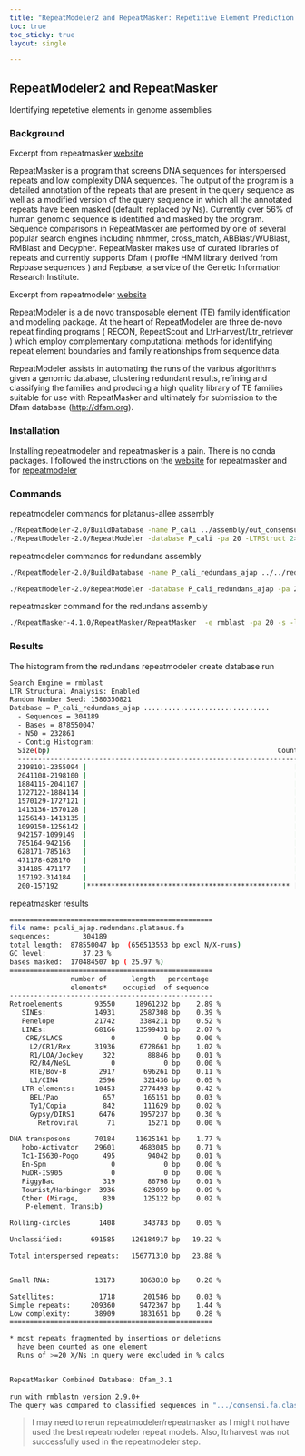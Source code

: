 ```yaml
---
title: "RepeatModeler2 and RepeatMasker: Repetitive Element Prediction and Masking"
toc: true
toc_sticky: true
layout: single

---
```


## RepeatModeler2 and RepeatMasker
Identifying repetetive elements in genome assemblies

### Background
Excerpt from repeatmasker [website](http://repeatmasker.org/)

RepeatMasker is a program that screens DNA sequences for interspersed repeats and low complexity DNA sequences. The output of the program is a detailed annotation of the repeats that are present in the query sequence as well as a modified version of the query sequence in which all the annotated repeats have been masked (default: replaced by Ns). Currently over 56% of human genomic sequence is identified and masked by the program. Sequence comparisons in RepeatMasker are performed by one of several popular search engines including nhmmer, cross_match, ABBlast/WUBlast, RMBlast and Decypher. RepeatMasker makes use of curated libraries of repeats and currently supports Dfam ( profile HMM library derived from Repbase sequences ) and Repbase, a service of the Genetic Information Research Institute.

Excerpt from repeatmodeler [website](http://repeatmasker.org/RepeatModeler/)

RepeatModeler is a de novo transposable element (TE) family identification and modeling package. At the heart of RepeatModeler are three de-novo repeat finding programs ( RECON, RepeatScout and LtrHarvest/Ltr_retriever ) which employ complementary computational methods for identifying repeat element boundaries and family relationships from sequence data.

RepeatModeler assists in automating the runs of the various algorithms given a genomic database, clustering redundant results, refining and classifying the families and producing a high quality library of TE families suitable for use with RepeatMasker and ultimately for submission to the Dfam database (http://dfam.org).

### Installation
Installing repeatmodeler and repeatmasker is a pain. There is no conda packages. I followed the instructions on the [website](http://repeatmasker.org/RMDownload.html) for repeatmasker and for [repeatmodeler](http://repeatmasker.org/RepeatModeler/)

### Commands

repeatmodeler commands for platanus-allee assembly
```bash
./RepeatModeler-2.0/BuildDatabase -name P_cali ../assembly/out_consensusScaffold.fa
./RepeatModeler-2.0/RepeatModeler -database P_cali -pa 20 -LTRStruct 2> repeatmodelerstderr.log
```

repeatmodeler commands for redundans assembly
```bash
./RepeatModeler-2.0/BuildDatabase -name P_cali_redundans_ajap ../../redundans-pcali-ajap_assembly.fa

./RepeatModeler-2.0/RepeatModeler -database P_cali_redundans_ajap -pa 20 -LTRStruct 2> redun_pcali_ajap_repeatmodelerstderr.log
```

repeatmasker command for the redundans assembly
```bash
./RepeatMasker-4.1.0/RepeatMasker/RepeatMasker  -e rmblast -pa 20 -s -lib /home/jon/Working_Files/Patanus-Allee/repeats/RM_48126.MonDec20802362019/consensi.fa.classified -dir repeatmasking -xsmall -gff -u -excln -poly /home/jon/Working_Files/pcali_ajap.redundans.platanus.fa
```

### Results

The histogram from the redundans repeatmodeler create database run
```bash
Search Engine = rmblast
LTR Structural Analysis: Enabled
Random Number Seed: 1580350821
Database = P_cali_redundans_ajap ...............................
  - Sequences = 304189
  - Bases = 878550047
  - N50 = 232861
  - Contig Histogram:
  Size(bp)                                                        Count
  -----------------------------------------------------------------------
  2198101-2355094 |                                                   [  ]
  2041108-2198100 |                                                   [  ]
  1884115-2041107 |                                                   [ 2 ]
  1727122-1884114 |                                                   [  ]
  1570129-1727121 |                                                   [ 1 ]
  1413136-1570128 |                                                   [ 2 ]
  1256143-1413135 |                                                   [ 6 ]
  1099150-1256142 |                                                   [ 9 ]
  942157-1099149  |                                                   [ 20 ]
  785164-942156   |                                                   [ 53 ]
  628171-785163   |                                                   [ 88 ]
  471178-628170   |                                                   [ 195 ]
  314185-471177   |                                                   [ 294 ]
  157192-314184   |                                                   [ 606 ]
  200-157192      |************************************************** [ 302912 ]
```


repeatmasker results
```bash
==================================================
file name: pcali_ajap.redundans.platanus.fa
sequences:        304189
total length:  878550047 bp  (656513553 bp excl N/X-runs)
GC level:         37.23 %
bases masked:  170484507 bp ( 25.97 %)
==================================================
               number of      length   percentage
               elements*    occupied  of sequence
--------------------------------------------------
Retroelements        93550     18961232 bp    2.89 %
   SINEs:            14931      2587308 bp    0.39 %
   Penelope          21742      3384211 bp    0.52 %
   LINEs:            68166     13599431 bp    2.07 %
    CRE/SLACS            0            0 bp    0.00 %
     L2/CR1/Rex      31936      6728661 bp    1.02 %
     R1/LOA/Jockey     322        88846 bp    0.01 %
     R2/R4/NeSL          0            0 bp    0.00 %
     RTE/Bov-B        2917       696261 bp    0.11 %
     L1/CIN4          2596       321436 bp    0.05 %
   LTR elements:     10453      2774493 bp    0.42 %
     BEL/Pao           657       165151 bp    0.03 %
     Ty1/Copia         842       111629 bp    0.02 %
     Gypsy/DIRS1      6476      1957237 bp    0.30 %
       Retroviral       71        15271 bp    0.00 %

DNA transposons      70184     11625161 bp    1.77 %
   hobo-Activator    29601      4683085 bp    0.71 %
   Tc1-IS630-Pogo      495        94042 bp    0.01 %
   En-Spm                0            0 bp    0.00 %
   MuDR-IS905            0            0 bp    0.00 %
   PiggyBac            319        86798 bp    0.01 %
   Tourist/Harbinger  3936       623059 bp    0.09 %
   Other (Mirage,      839       125122 bp    0.02 %
    P-element, Transib)

Rolling-circles       1408       343783 bp    0.05 %

Unclassified:       691585    126184917 bp   19.22 %

Total interspersed repeats:   156771310 bp   23.88 %


Small RNA:           13173      1863810 bp    0.28 %

Satellites:           1718       201586 bp    0.03 %
Simple repeats:     209360      9472367 bp    1.44 %
Low complexity:      38909      1831651 bp    0.28 %
==================================================

* most repeats fragmented by insertions or deletions
  have been counted as one element
  Runs of >=20 X/Ns in query were excluded in % calcs


RepeatMasker Combined Database: Dfam_3.1
                                         
run with rmblastn version 2.9.0+
The query was compared to classified sequences in ".../consensi.fa.classified"
```

> I may need to rerun repeatmodeler/repeatmasker as I might not have used the best repeatmodeler repeat models. Also, ltrharvest was not successfully used in the repeatmodeler step. 